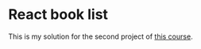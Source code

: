 # React book list
This is my solution for the second project of [this course](https://udemy.com/react-redux).
